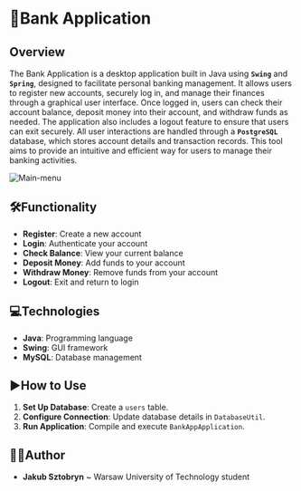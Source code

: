 # 🏦Bank Application 

## Overview

The Bank Application is a desktop application built in Java using **`Swing`** and **`Spring`**, designed to facilitate personal banking management. It allows users to register new accounts, securely log in, and manage their finances through a graphical user interface. Once logged in, users can check their account balance, deposit money into their account, and withdraw funds as needed. The application also includes a logout feature to ensure that users can exit securely. All user interactions are handled through a **`PostgreSQL`** database, which stores account details and transaction records. This tool aims to provide an intuitive and efficient way for users to manage their banking activities. 

![Main-menu](https://github.com/user-attachments/assets/2d17e3e5-c82e-4a24-9738-873cde78e014)


## 🛠️Functionality

- **Register**: Create a new account 
- **Login**: Authenticate your account 
- **Check Balance**: View your current balance 
- **Deposit Money**: Add funds to your account 
- **Withdraw Money**: Remove funds from your account 
- **Logout**: Exit and return to login 

## 💻Technologies

- **Java**: Programming language 
- **Swing**: GUI framework 
- **MySQL**: Database management 

## ▶️How to Use

1. **Set Up Database**: Create a `users` table.
2. **Configure Connection**: Update database details in `DatabaseUtil`.
3. **Run Application**: Compile and execute `BankAppApplication`.

## 🙋‍♂️Author
- **Jakub Sztobryn** ~ Warsaw University of Technology student

